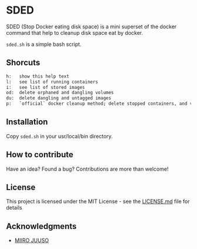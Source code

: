 # SDED

SDED (Stop Docker eating disk space) is a mini superset of the docker command that help to cleanup disk space eat by docker.

`sded.sh` is a simple bash script.

## Shorcuts

```bash
h:   show this help text
l:   see list of running containers
i:   see list of stored images
od:  delete orphaned and dangling volumes
du:  delete dangling and untagged images
p:   `official` docker cleanup method; delete stopped containers, and volumes and networks that are not used by containers
```

## Installation

Copy `sded.sh` in your usr/local/bin directory.

## How to contribute

Have an idea? Found a bug? Contributions are more than welcome!

## License

This project is licensed under the MIT License - see the [LICENSE.md](LICENSE.md) file for details

## Acknowledgments

* [MIIRO JUUSO](https://getintodevops.com/blog/keeping-the-whale-happy-how-to-clean-up-after-docker)
